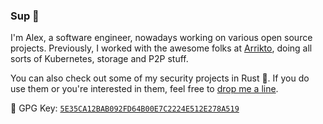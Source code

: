 ### Sup 👋

I'm Alex, a software engineer, nowadays working on various open source projects.
Previously, I worked with the awesome folks at
[Arrikto](https://www.arrikto.com/), doing all sorts of Kubernetes, storage and
P2P stuff.

You can also check out some of my security projects in Rust :crab:. If you do
use them or you're interested in them, feel free to [drop me a
line](mailto:apyrgio@gmail.com).

:key: GPG Key: [`5E35CA12BAB092FD64B00E7C2224E512E278A519`](https://github.com/apyrgio/apyrgio/blob/09250c0b2fefb925ddd9ab76a921017c405f46fe/5E35CA12BAB092FD64B00E7C2224E512E278A519.asc)
